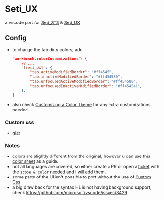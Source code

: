 # Seti_UX

a vscode port for [Seti_ST3](https://github.com/ctf0/Seti_ST3) & [Seti_UX](https://github.com/ctf0/Seti_UX)

## Config

- to change the tab dirty colors, add

    ```json
    "workbench.colorCustomizations": {
        // ...
        "[Seti_UX]": {
            "tab.activeModifiedBorder": "#ff4545",
            "tab.inactiveModifiedBorder": "#ff454580",
            "tab.unfocusedActiveModifiedBorder": "#ff454580",
            "tab.unfocusedInactiveModifiedBorder": "#ff454540",
        },
    }
    ```

- also check [Customizing a Color Theme](https://code.visualstudio.com/docs/getstarted/themes#_customizing-a-color-theme) for any extra customizations needed.

### Custom css

- [gist](https://gist.github.com/ctf0/bebe3f0884664ee6e4eb6972f560e5a7)

### Notes

- colors are slightly different from the original, however u can use [this color sheet](https://github.com/ctf0/Seti_UX/blob/master/colors.md) as a guide.
- not all languages are covered, so either create a PR or open a [ticket](https://github.com/ctf0/Seti_UX-vscode/issues) with the `scope & color` needed and i will add them.
- some parts of the UI isn't possible to port without the use of [Custom Css](https://marketplace.visualstudio.com/items?itemName=be5invis.vscode-custom-css)
- a big draw back for the syntax HL is not having background support, check https://github.com/microsoft/vscode/issues/3429

